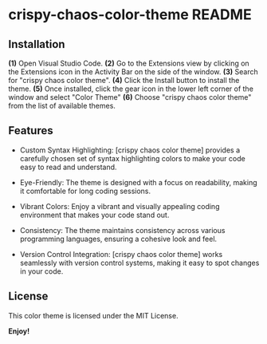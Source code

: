 # crispy-chaos-color-theme README


## Installation

**(1)** Open Visual Studio Code.
**(2)** Go to the Extensions view by clicking on the Extensions icon in the Activity Bar on the side of the window.
**(3)** Search for "crispy chaos color theme".
**(4)** Click the Install button to install the theme.
**(5)** Once installed, click the gear icon in the lower left corner of the window and select "Color Theme"
**(6)** Choose "crispy chaos color theme" from the list of available themes.

## Features
 - Custom Syntax Highlighting: [crispy chaos color theme] provides a carefully chosen set of syntax highlighting colors to make your code easy to read and understand.

 - Eye-Friendly: The theme is designed with a focus on readability, making it comfortable for long coding sessions.

 - Vibrant Colors: Enjoy a vibrant and visually appealing coding environment that makes your code stand out.

 - Consistency: The theme maintains consistency across various programming languages, ensuring a cohesive look and feel.

 - Version Control Integration: [crispy chaos color theme] works seamlessly with version control systems, making it easy to spot changes in your code.

## License
This color theme is licensed under the MIT License.

**Enjoy!**
